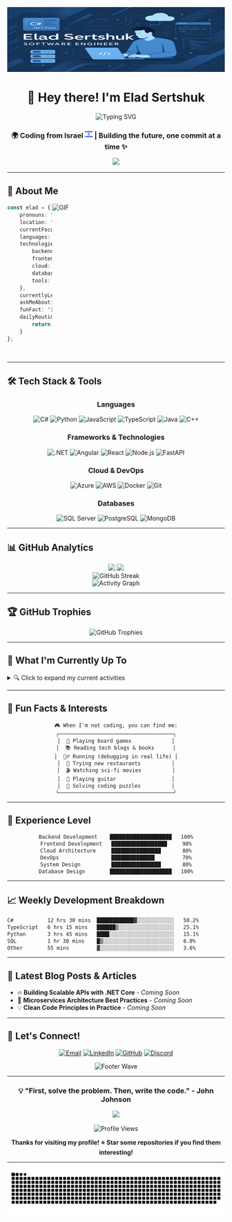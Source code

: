 <!-- Profile README for Elad Sertshuk -->
<div align="center">
  <img src="https://raw.githubusercontent.com/eladser/eladser/refs/heads/main/banner.png" width="600" height="150" alt="Header Banner" />
</div>

<div align="center">
  
  # 👋 Hey there! I'm Elad Sertshuk
  
  <img src="https://readme-typing-svg.demolab.com?font=Fira+Code&size=22&duration=3000&pause=1000&color=36BCF7&width=435&lines=Software+Engineer+%F0%9F%92%BB;Full-Stack+Developer+%F0%9F%8C%9F;Problem+Solver+%F0%9F%A7%A9;Always+Learning+%F0%9F%93%9A;Code+Enthusiast+%F0%9F%94%A5" alt="Typing SVG" />
  
  ### 🌍 Coding from Israel <img src="https://raw.githubusercontent.com/eladser/eladser/refs/heads/main/il.png" width="18" height="18" /> | Building the future, one commit at a time ✨
  
  ![](https://hit.yhype.me/github/profile?user_id=54028171)
  
</div>

---

## 🚀 About Me

<img align="right" alt="GIF" src="https://raw.githubusercontent.com/abhisheknaiidu/abhisheknaiidu/master/code.gif" width="400" height="250" />

```typescript
const elad = {
    pronouns: "he/him",
    location: "Israel 🇮🇱",
    currentFocus: ["Full-Stack Development", "Cloud Architecture", "System Design"],
    languages: ["C#", "Python", "JavaScript", "TypeScript", "Java", "C++"],
    technologies: {
        backend: [".NET Core", "FastAPI", "Node.js"],
        frontend: ["Angular", "React", "Vue.js"],
        cloud: ["Azure", "AWS"],
        databases: ["SQL Server", "PostgreSQL", "MongoDB"],
        tools: ["Docker", "Git", "Azure DevOps"]
    },
    currentlyLearning: "Microservices Architecture & Kubernetes",
    askMeAbout: ["System Design", "Clean Architecture", "API Development"],
    funFact: "I debug code faster than I can solve a Rubik's cube 🧩",
    dailyRoutine: () => {
        return ["☕ Coffee", "💻 Code", "🐛 Debug", "🔄 Repeat"];
    }
};
```

<br clear="both" />

---

## 🛠️ Tech Stack & Tools

<div align="center">

### Languages
![C#](https://img.shields.io/badge/C%23-239120?style=for-the-badge&logo=c-sharp&logoColor=white)
![Python](https://img.shields.io/badge/Python-3776AB?style=for-the-badge&logo=python&logoColor=white)
![JavaScript](https://img.shields.io/badge/JavaScript-F7DF1E?style=for-the-badge&logo=javascript&logoColor=black)
![TypeScript](https://img.shields.io/badge/TypeScript-007ACC?style=for-the-badge&logo=typescript&logoColor=white)
![Java](https://img.shields.io/badge/Java-ED8B00?style=for-the-badge&logo=java&logoColor=white)
![C++](https://img.shields.io/badge/C++-00599C?style=for-the-badge&logo=c%2B%2B&logoColor=white)

### Frameworks & Technologies
![.NET](https://img.shields.io/badge/.NET-512BD4?style=for-the-badge&logo=dotnet&logoColor=white)
![Angular](https://img.shields.io/badge/Angular-DD0031?style=for-the-badge&logo=angular&logoColor=white)
![React](https://img.shields.io/badge/React-20232A?style=for-the-badge&logo=react&logoColor=61DAFB)
![Node.js](https://img.shields.io/badge/Node.js-43853D?style=for-the-badge&logo=node.js&logoColor=white)
![FastAPI](https://img.shields.io/badge/FastAPI-005571?style=for-the-badge&logo=fastapi)

### Cloud & DevOps
![Azure](https://img.shields.io/badge/Microsoft_Azure-0089D0?style=for-the-badge&logo=microsoft-azure&logoColor=white)
![AWS](https://img.shields.io/badge/AWS-232F3E?style=for-the-badge&logo=amazon-aws&logoColor=white)
![Docker](https://img.shields.io/badge/Docker-2496ED?style=for-the-badge&logo=docker&logoColor=white)
![Git](https://img.shields.io/badge/Git-F05032?style=for-the-badge&logo=git&logoColor=white)

### Databases
![SQL Server](https://img.shields.io/badge/Microsoft_SQL_Server-CC2927?style=for-the-badge&logo=microsoft-sql-server&logoColor=white)
![PostgreSQL](https://img.shields.io/badge/PostgreSQL-316192?style=for-the-badge&logo=postgresql&logoColor=white)
![MongoDB](https://img.shields.io/badge/MongoDB-4EA94B?style=for-the-badge&logo=mongodb&logoColor=white)

</div>

---

## 📊 GitHub Analytics

<div align="center">
  <img height="180em" src="https://github-readme-stats.vercel.app/api?username=eladser&show_icons=true&theme=radical&include_all_commits=true&count_private=true&hide_border=true"/>
  <img height="180em" src="https://github-readme-stats.vercel.app/api/top-langs/?username=eladser&layout=compact&theme=radical&hide_border=true"/>
</div>

<div align="center">
  <img src="https://github-readme-streak-stats.herokuapp.com/?user=eladser&theme=radical&hide_border=true" alt="GitHub Streak" />
</div>

<div align="center">
  <img src="https://github-readme-activity-graph.vercel.app/graph?username=eladser&bg_color=0d1117&color=708090&line=24292e&point=24292e&area=true&hide_border=true" alt="Activity Graph" />
</div>

---

## 🏆 GitHub Trophies

<div align="center">
  <img src="https://github-profile-trophy.vercel.app/?username=eladser&theme=radical&no-frame=true&no-bg=false&margin-w=4" alt="GitHub Trophies" />
</div>

---

## 🎯 What I'm Currently Up To

<details>
<summary>🔍 Click to expand my current activities</summary>

- 🔭 **Working on:** Microservices architecture with .NET Core and Docker
- 🌱 **Learning:** Kubernetes, Azure DevOps, and advanced system design patterns
- 👯 **Looking to collaborate on:** Open source projects and innovative web applications
- 🤔 **Seeking help with:** Distributed systems optimization and performance tuning
- 💬 **Ask me about:** Clean architecture, API design, and full-stack development best practices
- 📚 **Currently reading:** "Designing Data-Intensive Applications" by Martin Kleppmann
- 🎓 **Certifications in progress:** Azure Solutions Architect Expert

</details>

---

## 🌟 Fun Facts & Interests

<div align="center">

```
🎮 When I'm not coding, you can find me:
┌─────────────────────────────────────┐
│  🎲 Playing board games             │
│  📚 Reading tech blogs & books      │
│  🏃‍♂️ Running (debugging in real life) │
│  🍕 Trying new restaurants          │
│  🎬 Watching sci-fi movies          │
│  🎸 Playing guitar                  │
│  🧩 Solving coding puzzles          │
└─────────────────────────────────────┘
```

</div>

---

## 💼 Experience Level

<div align="center">

```text
Backend Development    ████████████████████   100%
Frontend Development   ██████████████████     90%
Cloud Architecture     ████████████████       80%
DevOps                 ██████████████         70%
System Design          ████████████████       80%
Database Design        ████████████████████   100%
```

</div>

---

## 📈 Weekly Development Breakdown

<!--START_SECTION:waka-->
```text
C#           12 hrs 30 mins  ████████████▓░░░░░░░░░░░░   50.2%
TypeScript   6 hrs 15 mins   ██████▒░░░░░░░░░░░░░░░░░░   25.1%
Python       3 hrs 45 mins   ████░░░░░░░░░░░░░░░░░░░░░   15.1%
SQL          1 hr 30 mins    █▒░░░░░░░░░░░░░░░░░░░░░░░   6.0%
Other        55 mins         ▓░░░░░░░░░░░░░░░░░░░░░░░░   3.6%
```
<!--END_SECTION:waka-->

---

## 🎨 Latest Blog Posts & Articles

<!-- BLOG-POST-LIST:START -->
- 🔥 **Building Scalable APIs with .NET Core** - *Coming Soon*
- 🚀 **Microservices Architecture Best Practices** - *Coming Soon*
- 💡 **Clean Code Principles in Practice** - *Coming Soon*
<!-- BLOG-POST-LIST:END -->

---

## 🤝 Let's Connect!

<div align="center">

[![Email](https://img.shields.io/badge/Email-D14836?style=for-the-badge&logo=gmail&logoColor=white)](mailto:elad.ser@gmail.com)
[![LinkedIn](https://img.shields.io/badge/LinkedIn-0077B5?style=for-the-badge&logo=linkedin&logoColor=white)](https://www.linkedin.com/in/elad-sertshuk)
[![GitHub](https://img.shields.io/badge/GitHub-100000?style=for-the-badge&logo=github&logoColor=white)](https://github.com/eladser)
[![Discord](https://img.shields.io/badge/Discord-7289DA?style=for-the-badge&logo=discord&logoColor=white)](https://discord.gg/your-discord)

<div align="center">
  <img src="https://capsule-render.vercel.app/api?type=waving&color=gradient&height=100&section=footer" alt="Footer Wave" />
</div>

</div>

---

<div align="center">
  
  ### 💡 "First, solve the problem. Then, write the code." - John Johnson
  
  ![](https://quotes-github-readme.vercel.app/api?type=horizontal&theme=radical)
  
  <img src="https://komarev.com/ghpvc/?username=eladser&style=for-the-badge&color=blueviolet" alt="Profile Views" />
  
  **Thanks for visiting my profile! ⭐ Star some repositories if you find them interesting!**
  
</div>

---

<div align="center">
  <img src="https://raw.githubusercontent.com/Platane/snk/output/github-contribution-grid-snake.svg" alt="Snake Game" />
</div>
